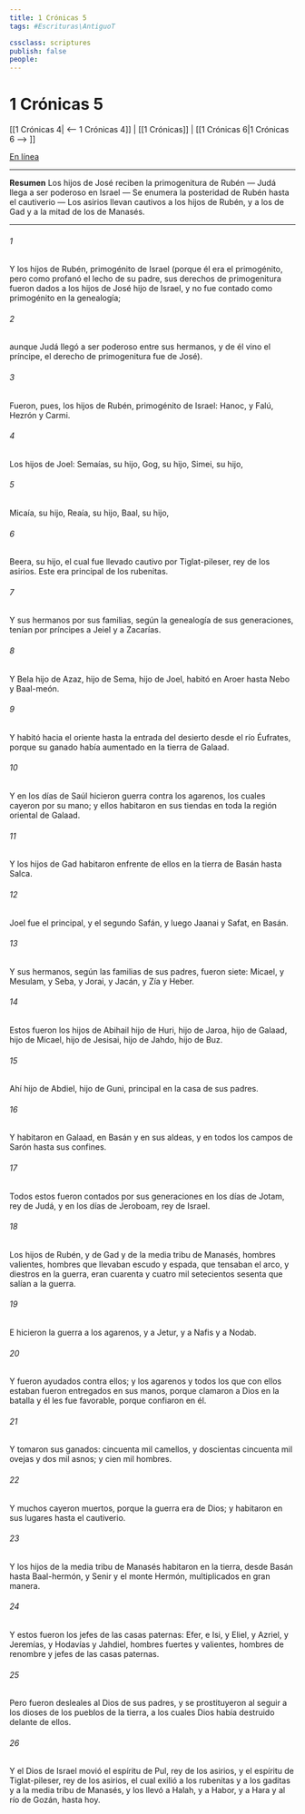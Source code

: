 ```yaml
---
title: 1 Crónicas 5
tags: #Escrituras\AntiguoT

cssclass: scriptures
publish: false
people:
---
```


# 1 Crónicas 5
[[1 Crónicas 4| <-- 1 Crónicas 4]] | [[1 Crónicas]] | [[1 Crónicas 6|1 Crónicas 6 --> ]]

[En línea](https://churchofjesuschrist.org/study/scriptures/ot/1-chr/5?lang=spa)

---
__Resumen__
Los hijos de José reciben la primogenitura de Rubén — Judá llega a ser poderoso en Israel — Se enumera la posteridad de Rubén hasta el cautiverio — Los asirios llevan cautivos a los hijos de Rubén, y a los de Gad y a la mitad de los de Manasés.

---
###### 1 
Y los hijos de Rubén, primogénito de Israel (porque él era el primogénito, pero como profanó el lecho de su padre, sus derechos de primogenitura fueron dados a los hijos de José hijo de Israel, y no fue contado como primogénito en la genealogía;

###### 2 
aunque Judá llegó a ser poderoso entre sus hermanos, y de él vino el príncipe, el derecho de primogenitura fue de José).

###### 3 
Fueron, pues, los hijos de Rubén, primogénito de Israel: Hanoc, y Falú, Hezrón y Carmi.

###### 4 
Los hijos de Joel: Semaías, su hijo, Gog, su hijo, Simei, su hijo,

###### 5 
Micaía, su hijo, Reaía, su hijo, Baal, su hijo,

###### 6 
Beera, su hijo, el cual fue llevado cautivo por Tiglat-pileser, rey de los asirios. Este era principal de los rubenitas.

###### 7 
Y sus hermanos por sus familias, según la genealogía de sus generaciones, tenían por príncipes a Jeiel y a Zacarías.

###### 8 
Y Bela hijo de Azaz, hijo de Sema, hijo de Joel, habitó en Aroer hasta Nebo y Baal-meón.

###### 9 
Y habitó hacia el oriente hasta la entrada del desierto desde el río Éufrates, porque su ganado había aumentado en la tierra de Galaad.

###### 10 
Y en los días de Saúl hicieron guerra contra los agarenos, los cuales cayeron por su mano; y ellos habitaron en sus tiendas en toda la región oriental de Galaad.

###### 11 
Y los hijos de Gad habitaron enfrente de ellos en la tierra de Basán hasta Salca.

###### 12 
Joel fue el principal, y el segundo Safán, y luego Jaanai y Safat, en Basán.

###### 13 
Y sus hermanos, según las familias de sus padres, fueron siete: Micael, y Mesulam, y Seba, y Jorai, y Jacán, y Zía y Heber.

###### 14 
Estos fueron los hijos de Abihail hijo de Huri, hijo de Jaroa, hijo de Galaad, hijo de Micael, hijo de Jesisai, hijo de Jahdo, hijo de Buz.

###### 15 
Ahí hijo de Abdiel, hijo de Guni, principal en la casa de sus padres.

###### 16 
Y habitaron en Galaad, en Basán y en sus aldeas, y en todos los campos de Sarón hasta sus confines.

###### 17 
Todos estos fueron contados por sus generaciones en los días de Jotam, rey de Judá, y en los días de Jeroboam, rey de Israel.

###### 18 
Los hijos de Rubén, y de Gad y de la media tribu de Manasés, hombres valientes, hombres que llevaban escudo y espada, que tensaban el arco, y diestros en la guerra, eran cuarenta y cuatro mil setecientos sesenta que salían a la guerra.

###### 19 
E hicieron la guerra a los agarenos, y a Jetur, y a Nafis y a Nodab.

###### 20 
Y fueron ayudados contra ellos; y los agarenos y todos los que con ellos estaban fueron entregados en sus manos, porque clamaron a Dios en la batalla y él les fue favorable, porque confiaron en él.

###### 21 
Y tomaron sus ganados: cincuenta mil camellos, y doscientas cincuenta mil ovejas y dos mil asnos; y cien mil hombres.

###### 22 
Y muchos cayeron muertos, porque la guerra era de Dios; y habitaron en sus lugares hasta el cautiverio.

###### 23 
Y los hijos de la media tribu de Manasés habitaron en la tierra, desde Basán hasta Baal-hermón, y Senir y el monte Hermón, multiplicados en gran manera.

###### 24 
Y estos fueron los jefes de las casas paternas: Efer, e Isi, y Eliel, y Azriel, y Jeremías, y Hodavías y Jahdiel, hombres fuertes y valientes, hombres de renombre y jefes de las casas paternas.

###### 25 
Pero fueron desleales al Dios de sus padres, y se prostituyeron al seguir a los dioses de los pueblos de la tierra, a los cuales Dios había destruido delante de ellos.

###### 26 
Y el Dios de Israel movió el espíritu de Pul, rey de los asirios, y el espíritu de Tiglat-pileser, rey de los asirios, el cual exilió a los rubenitas y a los gaditas y a la media tribu de Manasés, y los llevó a Halah, y a Habor, y a Hara y al río de Gozán, hasta hoy.

